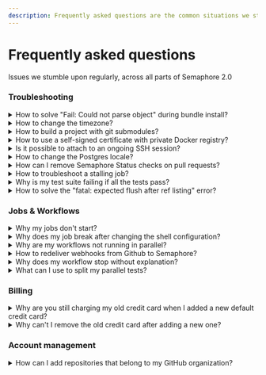 ```yaml
---
description: Frequently asked questions are the common situations we stumble upon regularly, across all parts of Semaphore 2.0.
---
```


# Frequently asked questions

<p>Issues we stumble upon regularly, across all parts of Semaphore 2.0</p>

<!-- <table>
  <thead>
    <tr>
      <th>Troubleshooting</th>
      <th>Jobs & Workflows</th>
    </tr>
  </thead>
  <tbody>
  <tr>
    <td><a href="#fail-could-not-parse-object">How to solve "Fail: Could not parse object" during bundle install?</a></td>
    <td><a href="#why-my-jobs-dont-start">Why my jobs don't start?</a></td>
  </tr>
  <tr>
    <td><a href="#how-to-change-the-timezone">How to change the timezone?</a></td>
    <td><a href="#shell-configuration">Why does my job break after changing the shell configuration?</a></td>
  </tr>
  <tr>
    <td><a href="#how-to-build-with-git-submodules">How to build a project with git submodules?</a></td>
    <td><a href="#workflows-parallel">Why are my workflows not running in parallel?</a></td>
  </tr>
  <tr>
    <td><a href="#self-signed-certificate">How to use a self-signed certificate with private Docker registry?</a></td>
  </tr>
  <tr>
    <td><a href="#attach-to-ssh-session">Is it possible to attach to an ongoing SSH session?</a></td>
  </tr>
  <tr>
    <th>Billing</th>
    <th>Account management</th>
  </tr>
  <tr>
    <td><a href="#replace-old-credit">How can I correctly replace the old credit card with the new one?</a></td>
    <td><a href="#add-repositories-github">How can I add repositories that belong to my GitHub organization?</a></td>
  </tr>
  <tr>
    <td><a href="#remove-old-card">How to remove the old credit card information from the subscription?</a></td>
  </tr>
  </tbody>
</table> -->

### Troubleshooting

<details>
  <summary id="fail-could-not-parse-object">How to solve "Fail: Could not parse object" during bundle install?</summary>
  <p>

If the <code>bundle install</code> output looks like this:
```bash
Fetching gem metadata from http://rubygems.org/.......
Fetching gem metadata from http://rubygems.org/..
Updating git://github.com/some/gem.git
fatal: Could not parse object 'a84dd3407eaf064064cca9650c354cb163384467'.
Git error: command <code>git reset --hard a84dd3407eaf064064cca9650c354cb163384467</code> in directory /home/runner/somehash/vendor/bundle/ruby/1.9.1/bundler/gems/gem-a84dd3407eaf has failed.
If this error persists you could try removing the cache directory '/home/runner/somehash/vendor/bundle/ruby/1.9.1/cache/bundler/git/gem-cbe2ee16ed53098079007f06cd77ed0890d0d752'
```

This problem occurs when there have been changes like
force-pushes to a git repo which is referenced in a Gemfile.
You can solve it by following these steps:
</p>
<p>

- Comment that gem line in the Gemfile
<br>- Run <code>bundle install</code>
<br>- Uncomment the gem line in the Gemfile
<br>- Run <code>bundle install</code> again
</p>
<p>
  
The Gemfile.lock will now reference a valid git revision.
  </p>
</details>

<details>
  <summary id="how-to-change-the-timezone">How to change the timezone?</summary>
  <p>

The default timezone in the virtual machine is set to UTC.
The timezone can be changed in 2 ways:

- Assign a different value to <code>TZ</code> environment variable:
```bash
export TZ=Europe/Belgrade
```
- Create a symlink in <code>/etc/localtime</code> to one of the available timezones:
```bash
sudo ln -sf /usr/share/zoneinfo/Europe/Belgrade /etc/localtime
```
  </p>
</details>

<details>
  <summary id="how-to-build-with-git-submodules">How to build a project with git submodules?</summary>
  <p>

- Add the following commands as a <a href="https://docs.semaphoreci.com/reference/pipeline-yaml-reference/#the-prologue-property">prologue</a>:
```bash
git submodule init
git submodule update
```
- Add the following command as an <a href="https://docs.semaphoreci.com/reference/pipeline-yaml-reference/#the-epilogue-property">epilogue</a>:
```bash
git submodule deinit --force .
```
Make sure that Semaphore has permissions to clone your submodules repository.
In our <a href="https://docs.semaphoreci.com/essentials/using-private-dependencies/">private dependencies</a> page you can find more
information about setting permissions for private repositories.
  </p>
</details>

<details>
  <summary id="self-signed-certificate">How to use a self-signed certificate with private Docker registry?</summary>
  <p>

If you have a private Docker registry that uses a self-signed SSL certificate
and pulling the Docker images does not work. The solution is to:
</p>
<p>
  
- Add a self-signed certificate as a <a href="https://docs.semaphoreci.com/essentials/using-secrets/">secret</a> on Semaphore
<br>- Save it under the name of domain.crt
<br>- Add the following command to your pipeline:
```bash
sudo mv $SEMAPHORE_GIT_DIR/domain.crt /etc/docker/certs.d/myregistrydomain.com:5000/ca.crt
```
</p>  
<p>
  
This will allow the connection to a private remote registry using the self-signed certificate.
  </p>
</details>

<details>
  <summary id="attach-to-ssh-session">Is it possible to attach to an ongoing SSH session?</summary>
  <p>

It's possible to use <a href="https://docs.semaphoreci.com/reference/sem-command-line-tool/#sem-attach">sem attach</a> to an ongoing SSH session but you'd need to attach to the job ID of the SSH session.
To get the job ID you can use <code>sem get jobs</code> to get the list of all running jobs.
 </p>
</details>

<details>
  <summary id="change-locale">How to change the Postgres locale?</summary>
  <p>
    
Semaphore uses <code>sem-service</code> to provide different versions of databases. The <code>sem-service</code> tool uses Docker containers
instead of traditional Linux services. 
So, the traditional way of changing locales no longer works since it does not affect containers.
<br>
<br>The following recipe provides an altered version of the container to <code>sem-service</code>. 
The database should be available as before, without modifying your application in any way:
</p>
<p>
  
1. Create a Dockerfile with the following:
```
FROM postgres:9.6
RUN localedef -i pt_BR -c -f UTF-8 -A /usr/share/locale/locale.alias pt_BR.UTF-8
ENV LANG pt_BR.UTF-8
```
2. Rebuild the Postgres image using the locale:
```
docker build - -t postgres:[lang] < Dockerfile
```
3. Start the newly created image:
```
docker run --rm --net host -d -e POSTGRES_PASSWORD=semaphore --name postgres -v /var/run/postgresql:/var/run/postgresql postgres:[lang]
```
</p>
</details>
<details>
  <summary id="remove-status-checks-in-pull-requests">How can I remove Semaphore Status checks on pull requests?</summary>
  <p>
    
 You can disable Semaphore as a required status check through the <a href="https://docs.github.com/en/github/administering-a-repository/enabling-required-status-checks">repository settings page</a> in your GitHub account.
  
  </p>  
</details>

<details>
  <summary id="troubleshoot-a-stalling-job">How to troubleshoot a stalling job?</summary>
  <p>

The most common reason for stalled builds is a process that refuses to shut down properly.
Either a debug statement or a cleanup procedure in the catch procedure. 
Reproducing this can be hard sometimes. These are the steps we recommend:
</p>
1. Start a build on a branch and let it get stale.
<br>2. <a href="https://docs.semaphoreci.com/reference/sem-command-line-tool/#sem-attach">Attach</a> to a running job: <code>sem attach [job-id]</code>.
<br>3. Now, you should be in the instance of the job's virtual machine.
<p>
  
In the running instance, you can:
</p>
<p>
- List the running processes with <code>ps aux</code> or <code>top</code>. Is there any suspicious process running?
<br>- Run a <code>strace</code> on the running process: <code>sudo strace -p <process-id></code> 
  to see the last kernel instruction that it is waiting for. 
For example, <code>select(1, ...</code> can mean the process is waiting for user's input.
<br>- Look into the system metrics at <code>/tmp/system-metrics</code>. This tracks memory and disk usage. 
Lack of disk space or free memory can introduce unwanted stalling into jobs.
<br>- Look into the Agent logs at <code>/tmp/agent_logs</code>. The logs could indicate waiting for some conditions.
<br>- Look into the Job logs at <code>/tmp/job_logs.json</code>. The logs could also indicate waiting for some conditions.
<br>- Check the syslog as it can be also a valuable source of information: <code>tail /var/log/syslog</code>. It can indicate 'Out of memory' conditions.
</p>
<p>
While this issue is ongoing, you might consider using a shorter <code>execution_time_limit</code> in your pipelines. 
This will prevent stale builds to run for a full hour, and fail sooner.

  </p>  
</details>

<details>
  <summary id="test-suite-failing-tests-pass">Why is my test suite failing if all the tests pass?</summary>
  <p>
    
 This usually happens because code coverage tools, for instance <a href="https://github.com/simplecov-ruby/simplecov">simplecov</a>, can be set to fail the test
 suite if a <a href="https://github.com/simplecov-ruby/simplecov#minimum-coverage">minimum coverage is not achieved</a>.
 <br>
 Besides the above, some dependencies can configure an <a href="https://relishapp.com/rspec/rspec-core/v/2-99/docs/command-line/exit-status#exit-with-rspec's-exit-code-when-an-at-exit-hook-is-added-upstream">at_exit hook</a> and will change the final exit code of the suite.
  
  </p>  
</details>

<details>
  <summary id="network-issue-github">How to solve the "fatal: expected flush after ref listing" error?</summary>
    <p>
      
If a commands fails with this:
```
error: RPC failed; curl 18 transfer closed with outstanding read data remaining
fatal: expected flush after ref listing
```
It means the communication between Semaphore and Github was interrupted. 
As a workaround, you may add <code>retry</code> to the failed command:
```bash
retry -t 5 <command>
```
You may find more information about the <code>retry</code> tool <a href="https://docs.semaphoreci.com/reference/toolbox-reference/#retry">here</a>. 
    </p>
</details>

### Jobs & Workflows

 <details>
 <summary id="why-my-jobs-dont-start">Why my jobs don't start?</summary>
  <p>

You might be hitting the quota limitation. Check your organization's quota
in the <code>Activity Monitor</code> by clicking on the initial of your organization 
in the top right corner of the page. More information about quota and how to ask for 
an increase <a href="https://docs.semaphoreci.com/reference/quotas-and-limits/">here</a>.

You may also run <code>sem get jobs</code> to display all running jobs
so you may confirm how much quota is being used.
More information about <code>sem get</code> <a href="https://docs.semaphoreci.com/reference/sem-command-line-tool/#sem-get-examples">here</a>.
  </p>
</details>

<details>
  <summary id="shell-configuration">Why does my job break after changing the shell configuration?</summary>
  <p>

Adding any of the following to your shell is not supported and will cause the jobs to immediately fail:
```bash
set -e
set -o pipefail
set -euxo pipefail
```
  </p>
  <p>

This also applies when sourcing a script that contains the previous settings:
```bash
source ~/my_script
. ~/my_script
```
  </p>
</details>

<details>
  <summary id="workflows-parallel">Why are my workflows not running in parallel?</summary>
  <p>

When pushing several commits into the same branch, Semaphore won't run parallel workflows. This means that pushing several times into a branch won't create parallel workflows, instead, Semaphore assigns the new workflows to the queue and run one workflow at a time. However, it's possible to push commits to different branches and they will be run in parallel.
</p>
<p>
  
The only way to push several commits to a single branch and not wait for the workflows to finish one by one is to enable the <a href="https://docs.semaphoreci.com/essentials/auto-cancel-previous-pipelines-on-a-new-push/">auto_cancel</a> feature.
</p>
</details>

<details>
  <summary id="redeliver-webhooks">How to redeliver webhooks from Github to Semaphore?</summary>
  <p>

Even if this is not a common problem, it might happen that Semaphore does not receive a webhook from Github.
This results in a workflow not being triggered. You can redeliver the webhook and this should trigger the workflow.
These are the steps to redeliver webhooks from Github:
</p>
<p>

1. Go to your repository on GitHub
<br>2. Click <code>Settings</code>
<br>3. Click <code>Webhooks</code>
<br>4. Click <code>Edit</code> for the webhook you want to redeliver
<br>5. Scroll down to <code>Recent Deliveries</code> and search for the failed one
<br>6. Click the <code>...</code> symbol, then click <code>Redeliver</code>
</p>
</details>

<details>
  <summary id="auto-cancel-stops-workflow">Why does my workflow stop without explanation?</summary>
  <p>

The workflow might have been stopped by the <a href="https://docs.semaphoreci.com/essentials/auto-cancel-previous-pipelines-on-a-new-push/">auto_cancel</a> feature. There are two <code>auto-cancel</code> strategies: <i>running</i> and <i>queued</i>.
<br>
<br>The <i>running</i> strategy stops all pipelines in the queue as soon as a new one appears.
<br>
<br>The <i>queued</i> strategy will only cancel pipelines that are waiting in the queue and have not yet started to run.
</p>
</details>

<details>
  <summary id="splitting-parallel-tests">What can I use to split my parallel tests?</summary>
  <p>

The recommended way is by using the <a href="https://docs.semaphoreci.com/programming-languages/ruby/#running-rspec-and-cucumber-in-parallel">semaphore_test_boosters gem</a>. Other options are also supported, for instance <a href="https://knapsackpro.com/">Knapsack</a>, both free and pro versions.
  </p>
  <p>
Knapsack Rspec example:
  
```yml
jobs:
  - name: Knapsack RSpec
    parallelism: 5
    commands:
      - CI_NODE_TOTAL=$SEMAPHORE_JOB_COUNT CI_NODE_INDEX=$((SEMAPHORE_JOB_INDEX-1)) bundle exec rake 'knapsack:rspec'
```
  </p>
  <p>
Knapsack Pro Rspec example:
  
```yml
jobs:
  - name: Knapsack Pro RSpec
    parallelism: 5
    commands:
      - CI_NODE_TOTAL=$SEMAPHORE_JOB_COUNT CI_NODE_INDEX=$((SEMAPHORE_JOB_INDEX-1)) bundle exec rake 'knapsack_pro:queue:rspec'
```
  </p>
</details>

### Billing

<details>
  <summary id="replace-old-credit">Why are you still charging my old credit card when I added a new default credit card?</summary>
  <p>

If you’ve added a new credit card to the subscription, but the old one is still being charged,
it means that the new credit card wasn't marked for usage. Here’s how to do that:
</p>
<p>
  
1. Click on the initial of your organization in the top right corner of the page, 
<br>2. In the dropdown menu, choose <code>Plans & Billing</code>,
<br>3. Next to the Payment details, click on <code>Credit card info</code>,
<br>4. Go to <code>Subscription</code> tab
<br>5. Click on <code>Manage</code>
<br>6. Go to <code>Update Payment Method</code>
<br>7. Click on the <code>Use this</code> button next to the credit card you'd like to use
</p>
<p>
After that, you can also remove the old credit card if you don't need it anymore.
</p>
</details>

<details>
  <summary id="remove-old-card">Why can't I remove the old credit card after adding a new one?</summary>
  <p>

If you run into this situation, it means that the old credit card is still in use.
In order to mark the new credit card for usage, you can:
</p>
<p>
  
1. Click on the initial of your organization in the top right corner of the page, 
<br>2. In the dropdown menu, choose <code>Plans & Billing</code>
<br>3. Next to the Payment details, click on <code>Credit card info</code>,
<br>4. Go to <code>Subscription</code> tab
<br>5. Click on <code>Manage</code> 
<br>6. Go to <code>Update Payment Method</code> 
<br>7. Click on the <code>Use this</code> button next to the credit card you'd like to use
</p>
<p>
  
After that, you’ll be able to remove the old credit card.
</p>
</details>

### Account management

<details>
  <summary id="add-repositories-github">How can I add repositories that belong to my GitHub organization?</summary>
  <p>

In order to be able to do that, the access for Semaphore 2.0 needs to be granted within your GitHub organization.
You can grant the access <a href="https://github.com/settings/applications">here</a>. If it has already been granted, there should be a green checkmark next to the name of your organization.
</p>
<p>
If not, you should either grant access or request it from the organization's owner.
</p>
</details>

[prologue]: https://docs.semaphoreci.com/reference/pipeline-yaml-reference/#the-prologue-property
[epilogue]: https://docs.semaphoreci.com/reference/pipeline-yaml-reference/#the-epilogue-property
[private-dependencies]: https://docs.semaphoreci.com/essentials/using-private-dependencies/
[secret]: https://docs.semaphoreci.com/essentials/using-secrets/
[auto-cancel]: https://docs.semaphoreci.com/essentials/auto-cancel-previous-pipelines-on-a-new-push/
[sem-attach]: https://docs.semaphoreci.com/reference/sem-command-line-tool/#sem-attach
[test-boosters]: https://docs.semaphoreci.com/programming-languages/ruby/#running-rspec-and-cucumber-in-parallel
